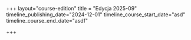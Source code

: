 +++
layout="course-edition"
title = "Edycja 2025-09"
timeline_publishing_date="2024-12-01"
timeline_course_start_date="asd"
timeline_course_end_date="asdf"

+++